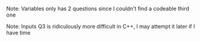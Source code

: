 
Note: Variables only has 2 questions since I couldn't find a codeable third one

Note: Inputs Q3 is ridiculously more difficult in C++, I may attempt it later if I have time